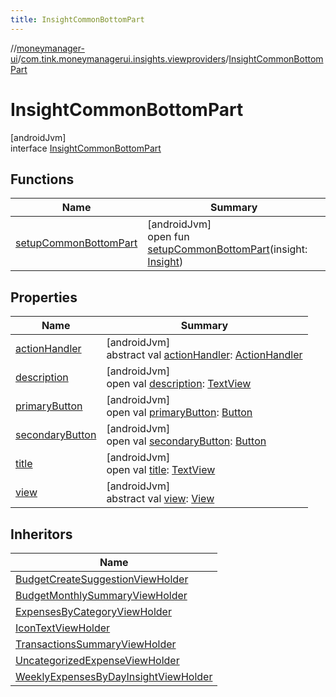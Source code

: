 ```yaml
---
title: InsightCommonBottomPart
---
```

//[moneymanager-ui](../../../index.html)/[com.tink.moneymanagerui.insights.viewproviders](../index.html)/[InsightCommonBottomPart](index.html)



# InsightCommonBottomPart



[androidJvm]\
interface [InsightCommonBottomPart](index.html)



## Functions


| Name | Summary |
|---|---|
| [setupCommonBottomPart](setup-common-bottom-part.html) | [androidJvm]<br>open fun [setupCommonBottomPart](setup-common-bottom-part.html)(insight: [Insight](../../com.tink.model.insights/-insight/index.html)) |


## Properties


| Name | Summary |
|---|---|
| [actionHandler](action-handler.html) | [androidJvm]<br>abstract val [actionHandler](action-handler.html): [ActionHandler](../../com.tink.moneymanagerui.insights.actionhandling/-action-handler/index.html) |
| [description](description.html) | [androidJvm]<br>open val [description](description.html): [TextView](https://developer.android.com/reference/kotlin/android/widget/TextView.html) |
| [primaryButton](primary-button.html) | [androidJvm]<br>open val [primaryButton](primary-button.html): [Button](https://developer.android.com/reference/kotlin/android/widget/Button.html) |
| [secondaryButton](secondary-button.html) | [androidJvm]<br>open val [secondaryButton](secondary-button.html): [Button](https://developer.android.com/reference/kotlin/android/widget/Button.html) |
| [title](title.html) | [androidJvm]<br>open val [title](title.html): [TextView](https://developer.android.com/reference/kotlin/android/widget/TextView.html) |
| [view](view.html) | [androidJvm]<br>abstract val [view](view.html): [View](https://developer.android.com/reference/kotlin/android/view/View.html) |


## Inheritors


| Name |
|---|
| [BudgetCreateSuggestionViewHolder](../-budget-create-suggestion-view-provider/-budget-create-suggestion-view-holder/index.html) |
| [BudgetMonthlySummaryViewHolder](../-budget-monthly-summary-view-provider/-budget-monthly-summary-view-holder/index.html) |
| [ExpensesByCategoryViewHolder](../-expenses-by-category-view-holder/index.html) |
| [IconTextViewHolder](../-icon-text-view-provider/-icon-text-view-holder/index.html) |
| [TransactionsSummaryViewHolder](../-transactions-summary-view-provider/-transactions-summary-view-holder/index.html) |
| [UncategorizedExpenseViewHolder](../-uncategorized-expense-view-holder/index.html) |
| [WeeklyExpensesByDayInsightViewHolder](../-weekly-expenses-by-day-insight-view-holder/index.html) |

